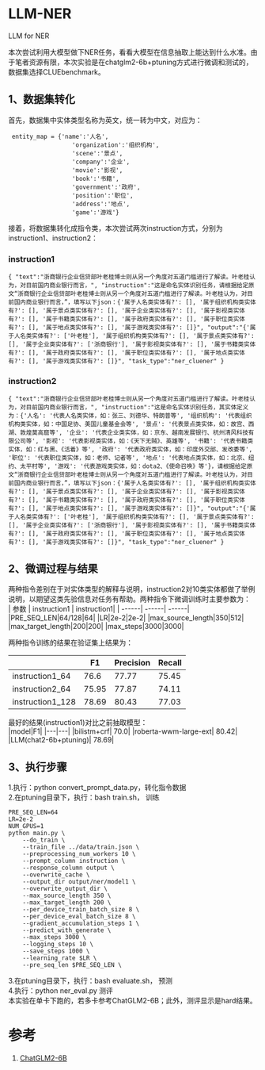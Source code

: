 # LLM-NER
LLM for NER

本次尝试利用大模型做下NER任务，看看大模型在信息抽取上能达到什么水准。由于笔者资源有限，本次实验是在chatglm2-6b+ptuning方式进行微调和测试的，数据集选择CLUEbenchmark。<br/>

## 1、数据集转化
首先，数据集中实体类型名称为英文，统一转为中文，对应为：<br/>

```
 entity_map = {'name':'人名',
                  'organization':'组织机构',
                  'scene':'景点',
                  'company':'企业',
                  'movie':'影视',
                  'book':'书籍',
                  'government':'政府',
                  'position':'职位',
                  'address':'地点',
                  'game':'游戏'}
```
接着，将数据集转化成指令类，本次尝试两次instruction方式，分别为instruction1、instruction2：<br/>

### instruction1
```
{ "text":"浙商银行企业信贷部叶老桂博士则从另一个角度对五道门槛进行了解读。叶老桂认为，对目前国内商业银行而言，", "instruction":"这是命名实体识别任务，请根据给定原文“浙商银行企业信贷部叶老桂博士则从另一个角度对五道门槛进行了解读。叶老桂认为，对目前国内商业银行而言，”，填写以下json：{'属于人名类实体有?': [], '属于组织机构类实体有?': [], '属于景点类实体有?': [], '属于企业类实体有?': [], '属于影视类实体有?': [], '属于书籍类实体有?': [], '属于政府类实体有?': [], '属于职位类实体有?': [], '属于地点类实体有?': [], '属于游戏类实体有?': []}", "output":"{'属于人名类实体有?': ['叶老桂'], '属于组织机构类实体有?': [], '属于景点类实体有?': [], '属于企业类实体有?': ['浙商银行'], '属于影视类实体有?': [], '属于书籍类实体有?': [], '属于政府类实体有?': [], '属于职位类实体有?': [], '属于地点类实体有?': [], '属于游戏类实体有?': []}", "task_type":"ner_cluener" }
```

### instruction2
```
{ "text":"浙商银行企业信贷部叶老桂博士则从另一个角度对五道门槛进行了解读。叶老桂认为，对目前国内商业银行而言，", "instruction":"这是命名实体识别任务，其实体定义为：{'人名': '代表人名类实体，如：张三、刘德华、特朗普等', '组织机构': '代表组织机构类实体，如：中国足协、美国儿童基金会等', '景点': '代表景点类实体，如：故宫、西湖、敦煌莫高窟等', '企业': '代表企业类实体，如：京东、越南发展银行、杭州清风科技有限公司等', '影视': '代表影视类实体，如：《天下无贼》、英雄等', '书籍': '代表书籍类实体，如：红与黑、《活着》等', '政府': '代表政府类实体，如：印度外交部、发改委等', '职位': '代表职位类实体，如：老师、记者等', '地点': '代表地点类实体，如：北京、纽约、太平村等', '游戏': '代表游戏类实体，如：dota2、《使命召唤》等'}，请根据给定原文“浙商银行企业信贷部叶老桂博士则从另一个角度对五道门槛进行了解读。叶老桂认为，对目前国内商业银行而言，”，填写以下json：{'属于人名类实体有?': [], '属于组织机构类实体有?': [], '属于景点类实体有?': [], '属于企业类实体有?': [], '属于影视类实体有?': [], '属于书籍类实体有?': [], '属于政府类实体有?': [], '属于职位类实体有?': [], '属于地点类实体有?': [], '属于游戏类实体有?': []}", "output":"{'属于人名类实体有?': ['叶老桂'], '属于组织机构类实体有?': [], '属于景点类实体有?': [], '属于企业类实体有?': ['浙商银行'], '属于影视类实体有?': [], '属于书籍类实体有?': [], '属于政府类实体有?': [], '属于职位类实体有?': [], '属于地点类实体有?': [], '属于游戏类实体有?': []}", "task_type":"ner_cluener" }
```

## 2、微调过程与结果

两种指令差别在于对实体类型的解释与说明，instruction2对10类实体都做了举例说明，以期望这类先验信息对任务有帮助。两种指令下微调训练时主要参数为：<br/>
| 参数 | instruction1 | instruction1|
| ------| ------| ------|
|PRE_SEQ_LEN|64/128|64|
|LR|2e-2|2e-2|
|max_source_length|350|512|
|max_target_length|200|200|
|max_steps|3000|3000|

两种指令训练的结果在验证集上结果为：<br/>

|  | F1 | Precision|Recall |
| ------| ------| ------| ------|
|instruction1_64|76.6|77.77|75.45|
|instruction2_64|75.95|77.87|74.11|
|instruction1_128|78.69|80.43|77.03|

最好的结果(instruction1)对比之前抽取模型：<br/>
|model|F1|
|---|---|
|bilistm+crf|	70.0|
|roberta-wwm-large-ext|	80.42|
|LLM(chat2-6b+ptuning)|	78.69|

## 3、执行步骤
1.执行：python convert_prompt_data.py，转化指令数据<br/>
2.在ptuning目录下，执行：bash train.sh， 训练<br/>
```
PRE_SEQ_LEN=64
LR=2e-2
NUM_GPUS=1
python main.py \
    --do_train \
    --train_file ../data/train.json \
    --preprocessing_num_workers 10 \
    --prompt_column instruction \
    --response_column output \
    --overwrite_cache \
    --output_dir output/ner/model1 \
    --overwrite_output_dir \
    --max_source_length 350 \
    --max_target_length 200 \
    --per_device_train_batch_size 8 \
    --per_device_eval_batch_size 8 \
    --gradient_accumulation_steps 1 \
    --predict_with_generate \
    --max_steps 3000 \
    --logging_steps 10 \
    --save_steps 1000 \
    --learning_rate $LR \
    --pre_seq_len $PRE_SEQ_LEN \
```
3.在ptuning目录下，执行：bash evaluate.sh， 预测<br/>
4.执行：python ner_eval.py 测评<br/>
本实验在单卡下跑的，若多卡参考ChatGLM2-6B；此外，测评显示是hard结果。<br/>




 参考
=
1. [ChatGLM2-6B](https://github.com/THUDM/ChatGLM2-6B/tree/main)






